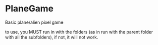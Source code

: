 # PlaneGame
Basic plane/alien pixel game


to use, you MUST run in with the folders (as in run with the parent folder with all the subfolders), if not, it will not work. 
